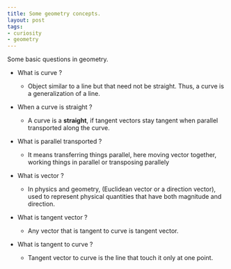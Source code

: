 ```yaml
---
title: Some geometry concepts. 
layout: post
tags:
- curiosity
- geometry 
---
```


Some basic questions in geometry.

* What is curve ?
	* Object similar to a line but that need not be straight. Thus, a curve is a generalization of a line.

* When a curve is straight  ?
	* A curve is a **straight**, if tangent vectors stay tangent when parallel transported along the curve.

* What is parallel transported ?
	* It means transferring things parallel, here moving vector together, working things in parallel or transposing parallely

* What is vector ? 
    * In physics and geometry, (Euclidean vector or a direction vector), used to represent physical quantities that have both magnitude and direction.

* What is tangent vector ? 
	* Any vector that is tangent to curve is tangent vector.
	
* What is tangent to curve ?
	* Tangent vector to curve is the line that touch it only at one point.
